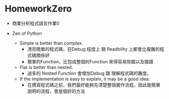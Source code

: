 # HomeworkZero
- 商業分析程式語言作業0

- Zen of Python
  - Simple is better than complex.
    - 漂亮簡單的程式碼，在Debug 程度上 跟 Readbility 上都會比複雜的程式碼關係好
    - 簡單的Function，比包成整個的Function 來得容易除錯以及閱讀
  - Flat is better than nested.
    - 過多的 Nested Function 會增加Debug 跟 理解程式碼的難度。
  - If the implementation is easy to explain, it may be a good idea.
    - 在撰寫程式碼之前，我們最好能夠先清楚整個實作流程，因此能簡單說明的流程，會是個好的方法
